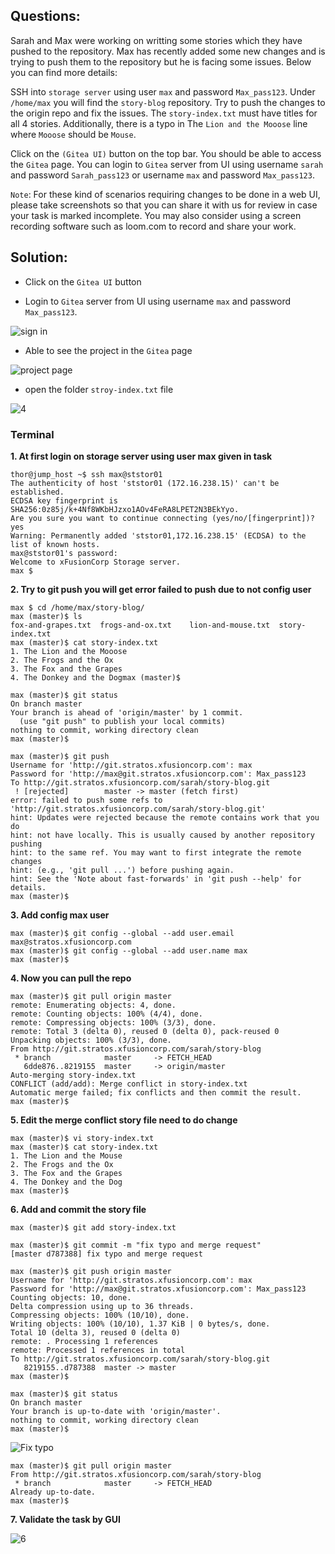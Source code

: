 

## Questions:

Sarah and Max were working on writting some stories which they have pushed to the repository. Max has recently added some new changes and is trying to push them to the repository but he is facing some issues. Below you can find more details:

SSH into `storage server` using user `max` and password `Max_pass123`. Under `/home/max` you will find the `story-blog` repository. Try to push the changes to the origin repo and fix the issues. The `story-index.txt` must have titles for all 4 stories. Additionally, there is a typo in The `Lion and the Mooose` line where `Mooose` should be `Mouse`.

Click on the `(Gitea UI)` button on the top bar. You should be able to access the `Gitea` page. You can login to `Gitea` server from UI using username `sarah` and password `Sarah_pass123` or username `max` and password `Max_pass123`.

`Note`: For these kind of scenarios requiring changes to be done in a web UI, please take screenshots so that you can share it with us for review in case your task is marked incomplete. You may also consider using a screen recording software such as loom.com to record and share your work.


## Solution:  

- Click on the `Gitea UI` button 

- Login to `Gitea` server from UI using username  `max` and password `Max_pass123`.

![sign in](https://github.com/dineshrajdhanapathyDD/kodekloud-Engineer_project/assets/52989362/f43262f7-4244-438f-b0e8-008fcca1a2aa)

- Able to see the project in the `Gitea` page

![project page](https://github.com/dineshrajdhanapathyDD/kodekloud-Engineer_project/assets/52989362/c173dee1-ef73-4bc2-ab53-7f1b09db0164)

- open the folder `stroy-index.txt` file 

![4](https://github.com/dineshrajdhanapathyDD/kodekloud-Engineer_project/assets/52989362/087694fe-8784-46fb-a11e-c9f4836d822b)


### Terminal 

**1. At first login on storage server  using user max given in task**   

```
thor@jump_host ~$ ssh max@ststor01
The authenticity of host 'ststor01 (172.16.238.15)' can't be established.
ECDSA key fingerprint is SHA256:0z85j/k+4Nf8WKbHJzxo1AOv4FeRA8LPET2N3BEkYyo.
Are you sure you want to continue connecting (yes/no/[fingerprint])? yes
Warning: Permanently added 'ststor01,172.16.238.15' (ECDSA) to the list of known hosts.
max@ststor01's password: 
Welcome to xFusionCorp Storage server.
max $ 
```

**2. Try to git push you will get error failed to push due to not config user**


```
max $ cd /home/max/story-blog/
max (master)$ ls
fox-and-grapes.txt  frogs-and-ox.txt    lion-and-mouse.txt  story-index.txt
max (master)$ cat story-index.txt
1. The Lion and the Mooose
2. The Frogs and the Ox
3. The Fox and the Grapes
4. The Donkey and the Dogmax (master)$ 

max (master)$ git status
On branch master
Your branch is ahead of 'origin/master' by 1 commit.
  (use "git push" to publish your local commits)
nothing to commit, working directory clean
max (master)$ 

max (master)$ git push
Username for 'http://git.stratos.xfusioncorp.com': max
Password for 'http://max@git.stratos.xfusioncorp.com': Max_pass123
To http://git.stratos.xfusioncorp.com/sarah/story-blog.git
 ! [rejected]        master -> master (fetch first)
error: failed to push some refs to 'http://git.stratos.xfusioncorp.com/sarah/story-blog.git'
hint: Updates were rejected because the remote contains work that you do
hint: not have locally. This is usually caused by another repository pushing
hint: to the same ref. You may want to first integrate the remote changes
hint: (e.g., 'git pull ...') before pushing again.
hint: See the 'Note about fast-forwards' in 'git push --help' for details.
max (master)$ 
```

**3. Add config max user**

```
max (master)$ git config --global --add user.email max@stratos.xfusioncorp.com
max (master)$ git config --global --add user.name max
max (master)$ 
```

**4. Now you can pull the repo**

```
max (master)$ git pull origin master
remote: Enumerating objects: 4, done.
remote: Counting objects: 100% (4/4), done.
remote: Compressing objects: 100% (3/3), done.
remote: Total 3 (delta 0), reused 0 (delta 0), pack-reused 0
Unpacking objects: 100% (3/3), done.
From http://git.stratos.xfusioncorp.com/sarah/story-blog
 * branch            master     -> FETCH_HEAD
   6dde876..8219155  master     -> origin/master
Auto-merging story-index.txt
CONFLICT (add/add): Merge conflict in story-index.txt
Automatic merge failed; fix conflicts and then commit the result.
max (master)$ 
```

**5. Edit the merge conflict story file need to do change** 

```
max (master)$ vi story-index.txt
max (master)$ cat story-index.txt
1. The Lion and the Mouse
2. The Frogs and the Ox
3. The Fox and the Grapes
4. The Donkey and the Dog
max (master)$ 
```

**6. Add and commit the story  file** 

```
max (master)$ git add story-index.txt

max (master)$ git commit -m "fix typo and merge request"
[master d787388] fix typo and merge request

max (master)$ git push origin master
Username for 'http://git.stratos.xfusioncorp.com': max
Password for 'http://max@git.stratos.xfusioncorp.com': Max_pass123
Counting objects: 10, done.
Delta compression using up to 36 threads.
Compressing objects: 100% (10/10), done.
Writing objects: 100% (10/10), 1.37 KiB | 0 bytes/s, done.
Total 10 (delta 3), reused 0 (delta 0)
remote: . Processing 1 references
remote: Processed 1 references in total
To http://git.stratos.xfusioncorp.com/sarah/story-blog.git
   8219155..d787388  master -> master
max (master)$ 

max (master)$ git status
On branch master
Your branch is up-to-date with 'origin/master'.
nothing to commit, working directory clean
max (master)$ 
```
![Fix typo](https://github.com/dineshrajdhanapathyDD/kodekloud-Engineer_project/assets/52989362/9afc1c77-a6a7-4ee4-9fe4-e24f39713048)
```
max (master)$ git pull origin master
From http://git.stratos.xfusioncorp.com/sarah/story-blog
 * branch            master     -> FETCH_HEAD
Already up-to-date.
max (master)$ 
```

**7. Validate the task by GUI**

![6](https://github.com/dineshrajdhanapathyDD/kodekloud-Engineer_project/assets/52989362/e1f4b451-997b-45f5-b16a-b357c539072e)




